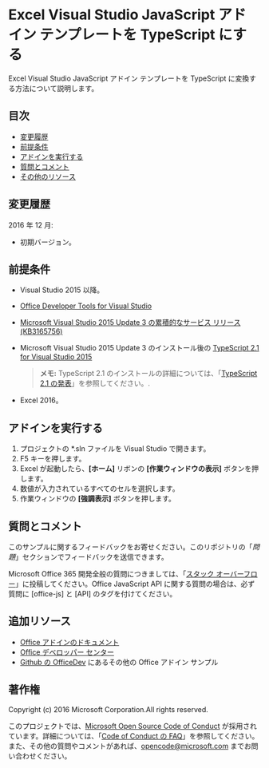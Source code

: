 # <a name="typescripting-visual-studio-excel-javascript-add-in-template"></a>Excel Visual Studio JavaScript アドイン テンプレートを TypeScript にする

Excel Visual Studio JavaScript アドイン テンプレートを TypeScript に変換する方法について説明します。 

## <a name="table-of-contents"></a>目次
* [変更履歴](#change-history)
* [前提条件](#prerequisites)
* [アドインを実行する](#test-the-add-in)
* [質問とコメント](#questions-and-comments)
* [その他のリソース](#additional-resources)

## <a name="change-history"></a>変更履歴

2016 年 12 月:

* 初期バージョン。

## <a name="prerequisites"></a>前提条件

* Visual Studio 2015 以降。
* [Office Developer Tools for Visual Studio](https://www.visualstudio.com/en-us/features/office-tools-vs.aspx)
* [Microsoft Visual Studio 2015 Update 3 の累積的なサービス リリース (KB3165756)](https://msdn.microsoft.com/en-us/library/mt752379.aspx)
* Microsoft Visual Studio 2015 Update 3 のインストール後の [TypeScript 2.1 for Visual Studio 2015](http://download.microsoft.com/download/6/D/8/6D8381B0-03C1-4BD2-AE65-30FF0A4C62DA/TS2.1-dev14update3-20161206.2/TypeScript_Dev14Full.exe)

   > **メモ:**  TypeScript 2.1 のインストールの詳細については、「[TypeScript 2.1 の発表](https://blogs.msdn.microsoft.com/typescript/2016/12/07/announcing-typescript-2-1/)」を参照してください。.

* Excel 2016。

## <a name="run-the-add-in"></a>アドインを実行する

1. プロジェクトの *.sln ファイルを Visual Studio で開きます。
2. F5 キーを押します。
3. Excel が起動したら、**[ホーム]** リボンの **[作業ウィンドウの表示]** ボタンを押します。
5. 数値が入力されているすべてのセルを選択します。
6. 作業ウィンドウの **[強調表示]** ボタンを押します。 

## <a name="questions-and-comments"></a>質問とコメント

このサンプルに関するフィードバックをお寄せください。このリポジトリの「*問題*」セクションでフィードバックを送信できます。

Microsoft Office 365 開発全般の質問につきましては、「[スタック オーバーフロー](http://stackoverflow.com/questions/tagged/office-js+API)」に投稿してください。Office JavaScript API に関する質問の場合は、必ず質問に [office-js] と [API] のタグを付けてください。

## <a name="additional-resources"></a>追加リソース

* [Office アドインのドキュメント](https://msdn.microsoft.com/en-us/library/office/jj220060.aspx)
* [Office デベロッパー センター](http://dev.office.com/)
* [Github の OfficeDev](https://github.com/officedev) にあるその他の Office アドイン サンプル

## <a name="copyright"></a>著作権
Copyright (c) 2016 Microsoft Corporation.All rights reserved.



このプロジェクトでは、[Microsoft Open Source Code of Conduct](https://opensource.microsoft.com/codeofconduct/) が採用されています。詳細については、「[Code of Conduct の FAQ](https://opensource.microsoft.com/codeofconduct/faq/)」を参照してください。また、その他の質問やコメントがあれば、[opencode@microsoft.com](mailto:opencode@microsoft.com) までお問い合わせください。
